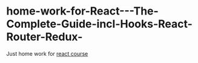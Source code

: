 # home-work-for-React---The-Complete-Guide-incl-Hooks-React-Router-Redux-
Just home work for [react course](https://www.udemy.com/course/react-the-complete-guide-incl-redux)
